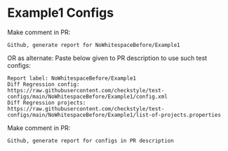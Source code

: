 # Example1 Configs
Make comment in PR:
```
Github, generate report for NoWhitespaceBefore/Example1
```
OR as alternate:
Paste below given to PR description to use such test configs:
```
Report label: NoWhitespaceBefore/Example1
Diff Regression config: https://raw.githubusercontent.com/checkstyle/test-configs/main/NoWhitespaceBefore/Example1/config.xml
Diff Regression projects: https://raw.githubusercontent.com/checkstyle/test-configs/main/NoWhitespaceBefore/Example1/list-of-projects.properties
```
Make comment in PR:
```
Github, generate report for configs in PR description
```
